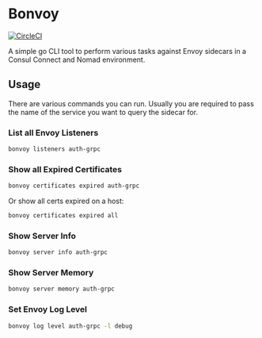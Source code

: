 # Bonvoy

[![CircleCI](https://circleci.com/gh/bigcommerce/bonvoy/tree/main.svg?style=svg&circle-token=df991e7eb7eb4c38c2ece44f81cc259d6d9a8929)](https://circleci.com/gh/bigcommerce/bonvoy/tree/main)

A simple go CLI tool to perform various tasks against Envoy sidecars in a Consul
Connect and Nomad environment.

## Usage

There are various commands you can run. Usually you are required to pass the
name of the service you want to query the sidecar for.

### List all Envoy Listeners

```bash
bonvoy listeners auth-grpc
```

### Show all Expired Certificates

```bash
bonvoy certificates expired auth-grpc
```

Or show all certs expired on a host:

```bash
bonvoy certificates expired all
```

### Show Server Info

```bash
bonvoy server info auth-grpc
```

### Show Server Memory

```bash
bonvoy server memory auth-grpc
```

### Set Envoy Log Level

```bash
bonvoy log level auth-grpc -l debug
```